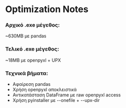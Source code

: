 # Optimization Notes

### Αρχικό .exe μέγεθος:
~630MB με pandas

### Τελικό .exe μέγεθος:
~18MB με openpyxl + UPX

### Τεχνικά βήματα:
- Αφαίρεση pandas
- Χρήση openpyxl αποκλειστικά
- Αντικατάσταση DataFrame με raw openpyxl access
- Χρήση pyinstaller με --onefile + --upx-dir
